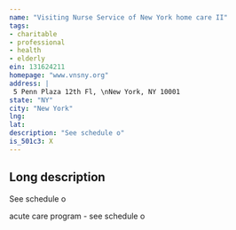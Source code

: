 ```yaml
---
name: "Visiting Nurse Service of New York home care II"
tags:
- charitable
- professional
- health
- elderly
ein: 131624211
homepage: "www.vnsny.org"
address: |
 5 Penn Plaza 12th Fl, \nNew York, NY 10001
state: "NY"
city: "New York"
lng: 
lat: 
description: "See schedule o"
is_501c3: X
---
```


## Long description

See schedule o
  
  acute care program - see schedule o
